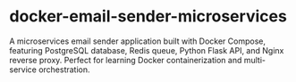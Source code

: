 # docker-email-sender-microservices
A microservices email sender application built with Docker Compose, featuring PostgreSQL database, Redis queue, Python Flask API, and Nginx reverse proxy. Perfect for learning Docker containerization and multi-service orchestration.
